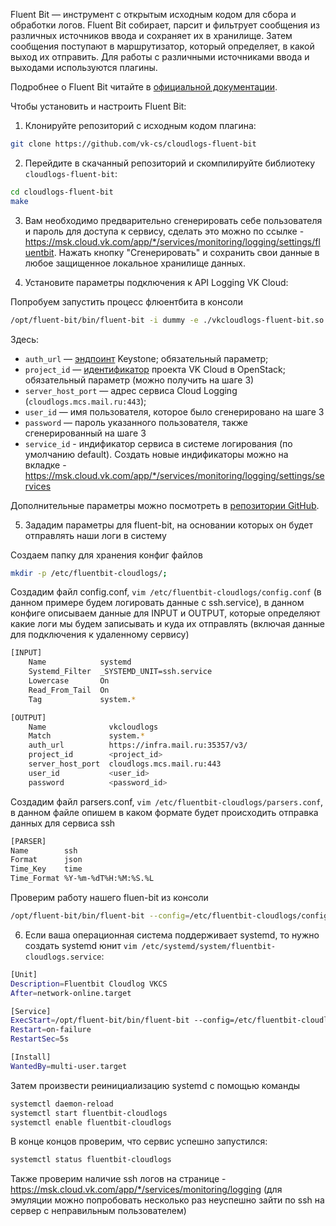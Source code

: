 Fluent Bit — инструмент с открытым исходным кодом для сбора и обработки логов. Fluent Bit собирает, парсит и фильтрует сообщения из различных источников ввода и сохраняет их в хранилище. Затем сообщения поступают в маршрутизатор, который определяет, в какой выход их отправить. Для работы с различными источниками ввода и выходами используются плагины.

Подробнее о Fluent Bit читайте в [официальной документации](https://docs.fluentbit.io/manual).

Чтобы установить и настроить Fluent Bit:

1. Клонируйте репозиторий с исходным кодом плагина:

  ```bash
  git clone https://github.com/vk-cs/cloudlogs-fluent-bit
  ```

2. Перейдите в скачанный репозиторий и скомпилируйте библиотеку `cloudlogs-fluent-bit`:

  ```bash
  cd cloudlogs-fluent-bit
  make
  ```

3. Вам необходимо предварительно сгенерировать себе пользователя и пароль для доступа к сервису, сделать это можно по ссылке - https://msk.cloud.vk.com/app/*/services/monitoring/logging/settings/fluentbit. Нажать кнопку "Сгенерировать" и сохранить свои данные в любое защищенное локальное хранилище данных.

4. Установите параметры подключения к API Logging VK Cloud:

  Попробуем запустить процесс флюентбита в консоли

  ```bash
  /opt/fluent-bit/bin/fluent-bit -i dummy -e ./vkcloudlogs-fluent-bit.so -o vkcloudlogs -p "server_host_port=cloudlogs.mcs.mail.ru:443" -p "user_id=<user_id>" -p "password=<password>" -p "project_id=<project_id>" -p "auth_url=https://infra.mail.ru:35357/v3/";
  ```

Здесь:

- `auth_url` — [эндпоинт](/ru/manage/tools-for-using-services/rest-api/endpoints) Keystone; обязательный параметр;
- `project_id` — [идентификатор](/ru/manage/tools-for-using-services/rest-api/endpoints#poluchenie_project_id) проекта VK Cloud в OpenStack; обязательный параметр (можно получить на шаге 3)
- `server_host_port` — адрес сервиса Cloud Logging (`cloudlogs.mcs.mail.ru:443`);
- `user_id` — имя пользователя, которое было сгенерировано на шаге 3
- `password` — пароль указанного пользователя, также сгенерированный на шаге 3
- `service_id` - индификатор сервиса в системе логирования (по умолчанию default). Создать новые индификаторы можно на вкладке - https://msk.cloud.vk.com/app/*/services/monitoring/logging/settings/services

Дополнительные параметры можно посмотреть в [репозитории GitHub](https://github.com/vk-cs/cloudlogs-fluent-bit).

5. Зададим параметры для fluent-bit, на основании которых он будет отправлять наши логи в систему

Создаем папку для хранения конфиг файлов
  ```bash
  mkdir -p /etc/fluentbit-cloudlogs/;
  ```

Создадим файл config.conf, `vim /etc/fluentbit-cloudlogs/config.conf` (в данном примере будем логировать данные с ssh.service), в данном конфиге описываем данные для INPUT и OUTPUT, которые определяют какие логи мы будем записывать и куда их отправлять (включая данные для подключения к удаленному сервису)

  ```bash
  [INPUT]
      Name            systemd
      Systemd_Filter  _SYSTEMD_UNIT=ssh.service
      Lowercase       On
      Read_From_Tail  On
      Tag             system.*

  [OUTPUT]
      Name              vkcloudlogs
      Match             system.*
      auth_url          https://infra.mail.ru:35357/v3/
      project_id        <project_id>
      server_host_port  cloudlogs.mcs.mail.ru:443
      user_id           <user_id>
      password          <password_id>
  ```

Создадим файл parsers.conf, `vim /etc/fluentbit-cloudlogs/parsers.conf`, в данном файле опишем в каком формате будет происходить отправка данных для сервиса ssh
  ```bash
[PARSER]
  Name        ssh
  Format      json
  Time_Key    time
  Time_Format %Y-%m-%dT%H:%M:%S.%L

  ```

Проверим работу нашего fluen-bit из консоли

  ```bash
  /opt/fluent-bit/bin/fluent-bit --config=/etc/fluentbit-cloudlogs/config.conf --parser=/etc/fluentbit-cloudlogs/parsers.conf -e ./vkcloudlogs-fluent-bit.so;

  ```

6. Если ваша операционная система поддерживает systemd, то нужно создать systemd юнит `vim /etc/systemd/system/fluentbit-cloudlogs.service`:

  ```bash
  [Unit]
  Description=Fluentbit Cloudlog VKCS
  After=network-online.target

  [Service]
  ExecStart=/opt/fluent-bit/bin/fluent-bit --config=/etc/fluentbit-cloudlogs/config.conf --parser=/etc/fluentbit-cloudlogs/parsers.conf -e /home/ubuntu/cloudlogs-fluent-bit/vkcloudlogs-fluent-bit.so
  Restart=on-failure
  RestartSec=5s

  [Install]
  WantedBy=multi-user.target
  ```

Затем произвести реинициализацию systemd с помощью команды

  ```bash
  systemctl daemon-reload
  systemctl start fluentbit-cloudlogs
  systemctl enable fluentbit-cloudlogs
  ```

В конце концов проверим, что сервис успешно запустился:

  ```bash
  systemctl status fluentbit-cloudlogs
  ```

Также проверим наличие ssh логов на странице - https://msk.cloud.vk.com/app/*/services/monitoring/logging (для эмуляции можно попробовать несколько раз неуспешно зайти по ssh на сервер с неправильным пользователем)
